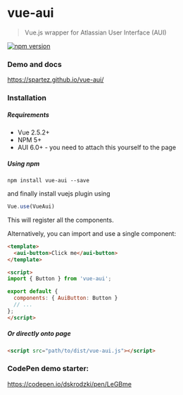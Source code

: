 # vue-aui

> Vue.js wrapper for Atlassian User Interface (AUI)

[![npm version](https://badge.fury.io/js/vue-aui.svg)](https://badge.fury.io/js/vue-aui)

### Demo and docs

https://spartez.github.io/vue-aui/

### Installation

##### Requirements

* Vue 2.5.2+
* NPM 5+
* AUI 6.0+ - you need to attach this yourself to the page

##### Using npm
```
npm install vue-aui --save
```

and finally install vuejs plugin using

```js
Vue.use(VueAui)
```

This will register all the components.

Alternatively, you can import and use a single component:

```html
<template>
  <aui-button>Click me</aui-button>
</template>

<script>
import { Button } from 'vue-aui';

export default {
  components: { AuiButton: Button }
  // ...
};
</script>
```

##### Or directly onto page

```html
<script src="path/to/dist/vue-aui.js"></script>
```

### CodePen demo starter:
https://codepen.io/dskrodzki/pen/LeGBme
